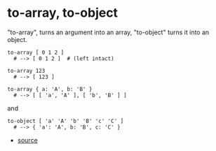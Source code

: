 
# to-array, to-object

"to-array", turns an argument into an array, "to-object" turns it into
an object.

```
to-array [ 0 1 2 ]
  # --> [ 0 1 2 ]  # (left intact)

to-array 123
  # --> [ 123 ]

to-array { a: 'A', b: 'B' }
  # --> [ [ 'a', 'A' ], [ 'b', 'B' ] ]
```

and

```
to-object [ 'a' 'A' 'b' 'B' 'c' 'C' ]
  # --> { 'a': 'A', b: 'B', c: 'C' }
```


* [source](https://github.com/floraison/flor/tree/master/lib/flor/pcore/to_array.rb)

